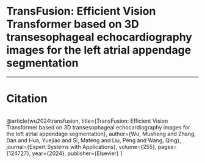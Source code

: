 # TransFusion: Efficient Vision Transformer based on 3D transesophageal echocardiography images for the left atrial appendage segmentation
---

# Citation

```

```
@article{wu2024transfusion,
  title={TransFusion: Efficient Vision Transformer based on 3D transesophageal echocardiography images for the left atrial appendage segmentation},
  author={Wu, Musheng and Zhang, Dan and Hua, Yuejiao and Si, Mateng and Liu, Peng and Wang, Qing},
  journal={Expert Systems with Applications},
  volume={255},
  pages={124727},
  year={2024},
  publisher={Elsevier}
}
```

